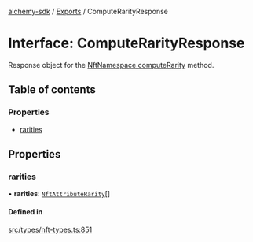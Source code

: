 [alchemy-sdk](../README.md) / [Exports](../modules.md) / ComputeRarityResponse

# Interface: ComputeRarityResponse

Response object for the [NftNamespace.computeRarity](../classes/NftNamespace.md#computerarity) method.

## Table of contents

### Properties

- [rarities](ComputeRarityResponse.md#rarities)

## Properties

### rarities

• **rarities**: [`NftAttributeRarity`](NftAttributeRarity.md)[]

#### Defined in

[src/types/nft-types.ts:851](https://github.com/alchemyplatform/alchemy-sdk-js/blob/8f119ad1/src/types/nft-types.ts#L851)
